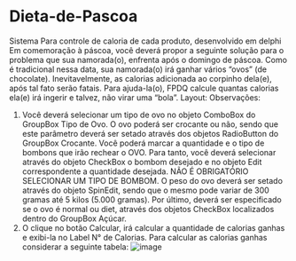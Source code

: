 # Dieta-de-Pascoa
Sistema Para controle de caloria de cada produto, desenvolvido em delphi
Em comemoração à páscoa, você deverá propor a seguinte solução para o problema que sua 
namorada(o), enfrenta após o domingo de páscoa. Como é tradicional nessa data, sua namorada(o) 
irá ganhar vários “ovos” (de chocolate). Inevitavelmente, as calorias adicionada ao corpinho dela(e), 
após tal fato serão fatais. Para ajuda-la(o), FPDQ calcule quantas calorias ela(e) irá ingerir e talvez, 
não virar uma “bola”. 
Layout: 
Observações: 
1. Você deverá selecionar um tipo de ovo no objeto ComboBox do GroupBox Tipo de Ovo. O ovo 
poderá ser crocante ou não, sendo que este parâmetro deverá ser setado através dos objetos 
RadioButton do GroupBox Crocante. Você poderá marcar a quantidade e o tipo de bombons 
que irão rechear o OVO. Para tanto, você deverá selecionar através do objeto CheckBox o 
bombom desejado e no objeto Edit correspondente a quantidade desejada. NÃO É 
OBRIGATÓRIO SELECIONAR UM TIPO DE BOMBOM. O peso do ovo deverá ser setado 
através do objeto SpinEdit, sendo que o mesmo pode variar de 300 gramas até 5 kilos (5.000 
gramas). Por último, deverá ser especificado se o ovo é normal ou diet, através dos objetos 
CheckBox localizados dentro do GroupBox Açúcar.
2. O clique no botão Calcular, irá calcular a quantidade de calorias ganhas e exibi-la no Label N° 
de Calorias. Para calcular as calorias ganhas considerar a seguinte tabela: 
![image](https://github.com/erikmarquesbenetti07/Dieta-de-Pascoa/assets/106385919/118fd06d-b00c-4a3e-afe6-16a377c2489a)
